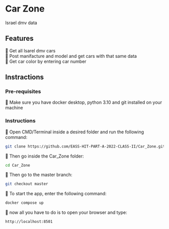 # Car Zone

Israel dmv data

## Features

:large_orange_diamond: Get all Isarel dmv cars <br />
:large_orange_diamond: Post manifacture and model and get cars with that same data <br />
:large_orange_diamond: Get car color by entering car number <br />

## Instractions
### Pre-requisites
:large_orange_diamond:  Make sure you have docker desktop, python 3.10 and git installed on your machine
### Instructions

:large_orange_diamond: Open CMD/Terminal inside a desired folder and run the following command: <br />
```bash
git clone https://github.com/EASS-HIT-PART-A-2022-CLASS-II/Car_Zone.git 
```
:large_orange_diamond: Then go inside the Car_Zone folder: <br />
```bash
cd Car_Zone
```
:large_orange_diamond: Then go to the master branch: <br />
```bash
git checkout master 
```
:large_orange_diamond: To start the app, enter the following command: <br />
```bash
docker compose up 
```
:large_orange_diamond: now all you have to do is to open your browser and type: <br />
```bash
http://localhost:8501 
```
  
